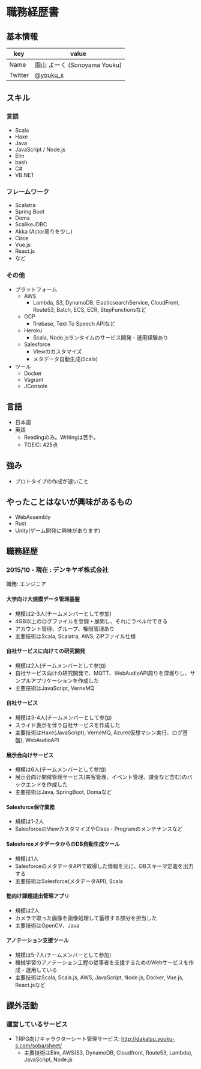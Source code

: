# 職務経歴書

## 基本情報

|key|value|
|---|-----|
|Name|園山 よーく (Sonoyama Youku)|
|Twitter|[@youku_s](https://twitter.com/youku_s)|

## スキル
### 言語
- Scala
- Haxe
- Java
- JavaScript / Node.js
- Elm
- bash
- C#
- VB.NET

### フレームワーク
- Scalatra
- Spring Boot
- Doma
- ScalikeJDBC
- Akka (Actor周りを少し)
- Circe
- Vue.js
- React.js
- など

### その他
- プラットフォーム
  - AWS
    - Lambda, S3, DynamoDB, ElasticsearchService, CloudFront, Route53, Batch, ECS, ECR, StepFunctionsなど
  - GCP
    - firebase, Text To Speech APIなど
  - Heroku
    - Scala, Node.jsランタイムのサービス開発・運用経験あり
  - Salesforce
    - Viewのカスタマイズ
    - メタデータ自動生成(Scala)
- ツール
  - Docker
  - Vagrant
  - JConsole

## 言語

- 日本語
- 英語
  - Readingのみ。Writingは苦手。
  - TOEIC: 425点

## 強み

- プロトタイプの作成が速いこと

## やったことはないが興味があるもの

- WebAssembly
- Rust
- Unity(ゲーム開発に興味があります)

## 職務経歴

### 2015/10 - 現在 : デンキヤギ株式会社

職務: エンジニア

#### 大学向け大規模データ管理基盤

- 規模は2-3人(チームメンバーとして参加)
- 4GB以上のログファイルを登録・展開し、それにラベル付できる
- アカウント管理、グループ、権限管理あり
- 主要技術はScala, Scalatra, AWS, ZIPファイル仕様

#### 自社サービスに向けての研究開発

- 規模は2人(チームメンバーとして参加)
- 自社サービス向けの研究開発で、MQTT、WebAudioAPI周りを深堀りし、サンプルアプリケーションを作成した
- 主要技術はJavaScript, VerneMQ

#### 自社サービス

- 規模は3-4人(チームメンバーとして参加)
- スライド表示を伴う自社サービスを作成した
- 主要技術はHaxe(JavaScript), VerneMQ, Azure(仮想マシン実行、ログ基盤), WebAudioAPI

#### 展示会向けサービス

- 規模は6人(チームメンバーとして参加)
- 展示会向け開催管理サービス(来客管理、イベント管理、課金など含む)のバックエンドを作成した
- 主要技術はJava, SpringBoot, Domaなど

#### Salesforce保守業務

- 規模は1-2人
- SalesforceのViewカスタマイズやClass・Programのメンテナンスなど

#### SalesforceメタデータからのDB自動生成ツール

- 規模は1人
- SalesforceのメタデータAPIで取得した情報を元に、DBスキーマ定義を出力する
- 主要技術はSalesforce(メタデータAPI), Scala

#### 塾向け課題提出管理アプリ

- 規模は2人
- カメラで取った画像を画像処理して蓄積する部分を担当した
- 主要技術はOpenCV、Java

#### アノテーション支援ツール

- 規模は5-7人(チームメンバーとして参加)
- 機械学習のアノテーション工程の従事者を支援するためのWebサービスを作成・運用している
- 主要技術はScala, Scala.js, AWS, JavaScript, Node.js, Docker, Vue.js, React.jsなど

## 課外活動
### 運営しているサービス
- TRPG向けキャラクターシート管理サービス: http://dakatsu.youku-s.com/soba/sheet/
  - 主要技術はElm, AWS(S3, DynamoDB, Cloudfront, Route53, Lambda), JavaScript, Node.js
